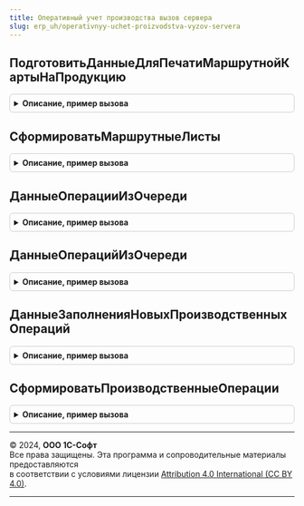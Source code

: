 ```yaml
---
title: Оперативный учет производства вызов сервера
slug: erp_uh/operativnyy-uchet-proizvodstva-vyzov-servera
---
```



## ПодготовитьДанныеДляПечатиМаршрутнойКартыНаПродукцию
<details style="margin: 1em 0; padding: 0.5em; border: 1px solid #ccc; border-radius: 6px;">

<summary style="font-weight: bold; cursor: pointer;">Описание, пример вызова</summary>

```bsl

//++ Устарело_Производство21

// Подготавливает данные для печати маршрутной карты на продукцию
//
// Параметры:
//  ДанныеОПродукции	- Массив - содержит массив структур в которых данные КодСтроки,Заказ.
//
// Возвращаемое значение:
//   Структура   - содержит параметры печати.
//
Функция ПодготовитьДанныеДляПечатиМаршрутнойКартыНаПродукцию(ДанныеОПродукции) Экспорт
```

Пример вызова
```bsl
Результат = ОперативныйУчетПроизводстваВызовСервера.ПодготовитьДанныеДляПечатиМаршрутнойКартыНаПродукцию(ДанныеОПродукции) 
```
</details>

## СформироватьМаршрутныеЛисты
<details style="margin: 1em 0; padding: 0.5em; border: 1px solid #ccc; border-radius: 6px;">

<summary style="font-weight: bold; cursor: pointer;">Описание, пример вызова</summary>

```bsl

// Формирует маршрутные листы
//
// Параметры:
//  ДанныеМаршрутныхЛистов	- Массив - данные для формирования маршрутных листов.
//
// Возвращаемое значение:
//   Число   - Количество сформированных документов.
//
Функция СформироватьМаршрутныеЛисты(ДанныеМаршрутныхЛистов) Экспорт
```

Пример вызова
```bsl
Результат = ОперативныйУчетПроизводстваВызовСервера.СформироватьМаршрутныеЛисты(ДанныеМаршрутныхЛистов) 
```
</details>

## ДанныеОперацииИзОчереди
<details style="margin: 1em 0; padding: 0.5em; border: 1px solid #ccc; border-radius: 6px;">

<summary style="font-weight: bold; cursor: pointer;">Описание, пример вызова</summary>

```bsl

// Возвращает данные операции из очереди
//
// Параметры:
//  КлючОперации - РегистрСведенийКлючЗаписи.ОчередьПроизводственныхОпераций - ключ записи.
//
// Возвращаемое значение:
//   - Структура - данные операции из очереди.
//
Функция ДанныеОперацииИзОчереди(КлючОперации) Экспорт
```

Пример вызова
```bsl
Результат = ОперативныйУчетПроизводстваВызовСервера.ДанныеОперацииИзОчереди(КлючОперации) 
```
</details>

## ДанныеОперацийИзОчереди
<details style="margin: 1em 0; padding: 0.5em; border: 1px solid #ccc; border-radius: 6px;">

<summary style="font-weight: bold; cursor: pointer;">Описание, пример вызова</summary>

```bsl

// Возвращает данные операций из очереди
//
// Параметры:
//  КлючиОпераций	 - Массив, РегистрСведенийКлючЗаписи.ОчередьПроизводственныхОпераций - ключ записи.
//
// Возвращаемое значение:
//  Массив - список данных операций из очереди.
//
Функция ДанныеОперацийИзОчереди(КлючиОпераций) Экспорт
```

Пример вызова
```bsl
Результат = ОперативныйУчетПроизводстваВызовСервера.ДанныеОперацийИзОчереди(КлючиОпераций) 
```
</details>

## ДанныеЗаполненияНовыхПроизводственныхОпераций
<details style="margin: 1em 0; padding: 0.5em; border: 1px solid #ccc; border-radius: 6px;">

<summary style="font-weight: bold; cursor: pointer;">Описание, пример вызова</summary>

```bsl

// Возвращает данные заполнения производственных операций
//
// Параметры:
//  КлючиОпераций			 - Массив, РегистрСведенийКлючЗаписи.ОчередьПроизводственныхОпераций - ключ записи
//  ПараметрыНазначения		 - Структура														 - параметры назначения
//    * Участок
//    * ВидРабочегоЦентра
//    * РабочийЦентр
//    * Исполнитель
//    * Количество
//  УстанавливаемыйСтатус	 - ПеречислениеСсылка.СтатусыПроизводственныхОпераций						 - статус нового документа
//  ПроверятьПараметры		 - Булево															 - Истина, если нужно проверить соответствие параметров назначения
//
// Возвращаемое значение:
//  Массив - данные заполнения производственных операций.
//
Функция ДанныеЗаполненияНовыхПроизводственныхОпераций(КлючиОпераций, ПараметрыНазначения, УстанавливаемыйСтатус = Неопределено, ПроверятьПараметры = Истина) Экспорт
```

Пример вызова
```bsl
Результат = ОперативныйУчетПроизводстваВызовСервера.ДанныеЗаполненияНовыхПроизводственныхОпераций(КлючиОпераций, ПараметрыНазначения, УстанавливаемыйСтатус, ПроверятьПараметры);
```
</details>

## СформироватьПроизводственныеОперации
<details style="margin: 1em 0; padding: 0.5em; border: 1px solid #ccc; border-radius: 6px;">

<summary style="font-weight: bold; cursor: pointer;">Описание, пример вызова</summary>

```bsl

// Формирует производственные операции
//
// Параметры:
//  КлючиОпераций			 - Массив, РегистрСведенийКлючЗаписи.ОчередьПроизводственныхОпераций - ключ записи
//  ПараметрыНазначения		 - Структура														 - параметры назначения
//    * Участок
//    * ВидРабочегоЦентра
//    * РабочийЦентр
//    * Исполнитель
//    * Количество
//  УстанавливаемыйСтатус	 - ПеречислениеСсылка.СтатусыПроизводственныхОпераций						 - статус нового документа
//
// Возвращаемое значение:
//  Число - Количество сформированных документов.
//
Функция СформироватьПроизводственныеОперации(КлючиОпераций, ПараметрыНазначения, УстанавливаемыйСтатус = Неопределено) Экспорт
```

Пример вызова
```bsl
Результат = ОперативныйУчетПроизводстваВызовСервера.СформироватьПроизводственныеОперации(КлючиОпераций, ПараметрыНазначения, УстанавливаемыйСтатус);
```
</details>

---

© 2024, **ООО 1С-Софт**  
Все права защищены. Эта программа и сопроводительные материалы предоставляются  
в соответствии с условиями лицензии [Attribution 4.0 International (CC BY 4.0)](https://creativecommons.org/licenses/by/4.0/legalcode).

---
